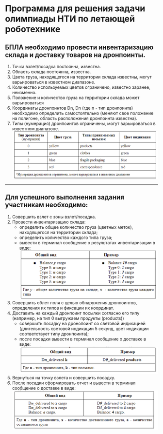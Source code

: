 # Программа для решения задачи олимпиады НТИ по летающей роботехнике

## БПЛА необходимо провести инвентаризацию склада и доставку товаров на дронпоинты.
1. Точка взлет/посадка постоянна, известна.
2. Область склада постоянна, известна.
3. Цвета груза, находящегося на территории склада известны, могут варьироваться в известном диапазоне.
4. Количество используемых цветов ограничено, известно заранее, неизменно.
5. Положение и количество груза на территории склада может варьироваться
6. Координаты дронпоинтов Dn, Dn (где n - тип дронпоинта) необходимо определить самостоятельно (меняют свое положение на полигоне, область расположения дронпоинта известна).
7. Типы (нумерация) дронпоинтов ограничены, могут варьироваться в известном диапазоне.
![first table](/readme_img/1.png)

***********************************************************************

## Для успешного выполнения задания участникам необходимо: 
1. Совершить взлет с зоны взлет/посадка.
2. Провести инвентаризацию склада:
    - определить общее количество груза (цветных меток), находящегося на территории склада;
    - определить количество каждого типа груза;
    - вывести в терминал сообщение о результатах инвентаризации в виде:
    ![second table](/readme_img/2.png)
3. Совершить облет поля с целью обнаружения дронпоинтов, определения их типов и фиксации их координат.
4. Доставить на каждый дронпоинт посылки согласно его типу (например, на тип 0 выгружаем продукты (products))
    - совершить посадку на дронопоинт со световой индикацией (длительность световой индикации 5 секунд, цвет индикации соответствует типу дронпоинта);
    - после посадки вывести в терминал сообщение о доставке в виде:
    ![third table](/readme_img/3.png)
5. Вернуться на точку взлета и совершить посадку.
6. После посадки сформировать отчет и вывести в терминал сообщение о доставке в виде:
![fourth table](/readme_img/4.png)
